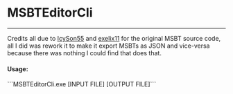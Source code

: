 <h1>MSBTEditorCli</h1>
<hr>
<p>Credits all due to <a href="https://github.com/IcySon55/">IcySon55</a> and <a href="https://github.com/exelix11/">exelix11</a> for the original MSBT source code, all I did was rework it to make it export MSBTs as JSON and vice-versa because there was nothing I could find that does that.</p>
<h4>Usage:</h4>
```MSBTEditorCli.exe [INPUT FILE] [OUTPUT FILE]```
